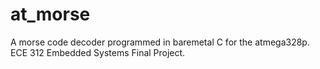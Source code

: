 # at_morse
A morse code decoder programmed in baremetal C for the atmega328p. ECE 312 Embedded Systems Final Project.
